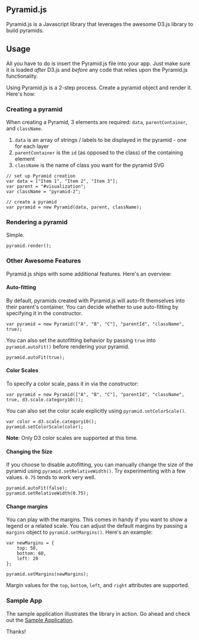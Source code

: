 ## Pyramid.js

Pyramid.js is a Javascript library that leverages the awesome D3.js library to build pyramids.

## Usage

All you have to do is insert the Pyramid.js file into your app. Just make sure it is loaded _after_ D3.js and _before_ any code that relies upon the Pyramid.js functionality.

Using Pyramid.js is a 2-step process. Create a pyramid object and render it. Here's how:

### Creating a pyramid

When creating a Pyramid, 3 elements are required: `data`, `parentContainer`, and `className`.

1. `data` is an array of strings / labels to be displayed in the pyramid - one for each layer
2. `parentContainer` is the `id` (as opposed to the class) of the containing element
3. `className` is the name of class you want for the pyramid SVG

```{javascript}
// set up Pyramid creation
var data = ["Item 1", "Item 2", "Item 3"];
var parent = "#visualization";
var className = "pyramid-2";

// create a pyramid
var pyramid = new Pyramid(data, parent, className);
```

### Rendering a pyramid

Simple.

```{javascript}
pyramid.render();
```

### Other Awesome Features

Pyramid.js ships with some additional features. Here's an overview:

#### Auto-fitting

By default, pyramids created with Pyramid.js will auto-fit themselves into their parent's container. You can decide whether to use auto-fitting by specifying it in the constructor.

```{javascript}
var pyramid = new Pyramid(["A", "B", "C"], "parentId", "className", true);

```

You can also set the autofitting behavior by passing `true` into `pyramid.autoFit()` before rendering your pyramid.

```{javascript}
pyramid.autoFit(true);
```

#### Color Scales

To specify a color scale, pass it in via the constructor:

```{javascript}
var pyramid = new Pyramid(["A", "B", "C"], "parentId", "className", true, d3.scale.category10());
```

You can also set the color scale explicitly using `pyramid.setColorScale()`.

```{javascript}
var color = d3.scale.category10();
pyramid.setColorScale(color);
```

**Note**: Only D3 color scales are supported at this time.

#### Changing the Size

If you choose to disable autofitting, you can manually change the size of the pyramid using `pyramid.setRelativeWidth()`. Try experimenting with a few values. `0.75` tends to work very well.

```{javascript}
pyramid.autoFit(false);
pyramid.setRelativeWidth(0.75);
```

#### Change margins

You can play with the margins. This comes in handy if you want to show a legend or a related scale. You can adjust the default margins by passing a `margins` object to `pyramid.setMargins()`. Here's an example:

```{javascript}
var newMargins = {
	top: 50,
	bottom: 60,
	left: 20
};

pyramid.setMargins(newMargins);
```
Margin values for the `top`, `bottom`, `left`, and `right` attributes are supported.

### Sample App

The sample application illustrates the library in action. Go ahead and check out the [Sample Application](sample).



Thanks!